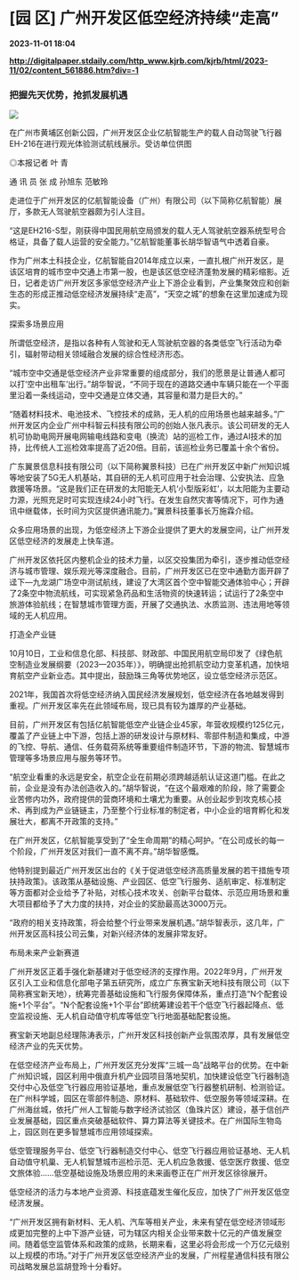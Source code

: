 # [园 区] 广州开发区低空经济持续“走高”

**2023-11-01 18:04**

**http://digitalpaper.stdaily.com/http_www.kjrb.com/kjrb/html/2023-11/02/content_561886.htm?div=-1**

### 把握先天优势，抢抓发展机遇

![](http://digitalpaper.stdaily.com/http_www.kjrb.com/kjrb/images/2023-11/02/07/3567190_wangjj_1698818535532_b.jpg)

在广州市黄埔区创新公园，广州开发区企业亿航智能生产的载人自动驾驶飞行器EH-216在进行观光体验测试航线展示。受访单位供图

 ◎本报记者 叶 青

 通 讯 员 张 成 孙旭东 范敏玲

 走进位于广州开发区的亿航智能设备（广州）有限公司（以下简称亿航智能）展厅，多款无人驾驶航空器颇为引人注目。

 “这是EH216-S型，刚获得中国民用航空局颁发的载人无人驾驶航空器系统型号合格证，具备了载人运营的安全能力。”亿航智能董事长胡华智语气中透着自豪。

 作为广州本土科技企业，亿航智能自2014年成立以来，一直扎根广州开发区，是该区培育的城市空中交通上市第一股，也是该区低空经济蓬勃发展的精彩缩影。近日，记者走访广州开发区多家低空经济产业上下游企业看到，产业集聚效应和创新生态的形成正推动低空经济发展持续“走高”，“天空之城”的想象在这里加速成为现实。

 探索多场景应用

 所谓低空经济，是指以各种有人驾驶和无人驾驶航空器的各类低空飞行活动为牵引，辐射带动相关领域融合发展的综合性经济形态。

 “城市空中交通是低空经济产业非常重要的组成部分，我们的愿景是让普通人都可以打‘空中出租车’出行。”胡华智说，“不同于现在的道路交通中车辆只能在一个平面里沿着一条线运动，空中交通是立体交通，其容量和潜力是巨大的。”

 “随着材料技术、电池技术、飞控技术的成熟，无人机的应用场景也越来越多。”广州开发区内企业广州中科智云科技有限公司的创始人张凡表示。该公司研发的无人机可协助电网开展电网输电线路和变电（换流）站的巡检工作，通过AI技术的加持，比传统人工巡检效率提高了近20倍。目前，该巡检业务已覆盖十余个省份。

 广东翼景信息科技有限公司（以下简称翼景科技）已在广州开发区中新广州知识城等地安装了5G无人机基站，其自研的无人机可应用于社会治理、公安执法、应急救援等场景。“这是我们正在研发的太阳能无人机‘小型版彩虹’，以太阳能为主要动力源，光照充足时可实现连续24小时飞行。在发生自然灾害等情况下，可作为通讯中继载体，长时间为灾区提供通讯能力。”翼景科技董事长万施霖介绍。

 众多应用场景的出现，为低空经济上下游企业提供了更大的发展空间，让广州开发区低空经济的发展走上快车道。

 广州开发区依托区内整机企业的技术力量，以区交投集团为牵引，逐步推动低空经济与城市管理、娱乐观光等深度融合。目前，广州开发区已在空中通勤方面开辟了迳下—九龙湖广场空中测试航线，建设了大湾区首个空中智能交通体验中心；开辟了2条空中物流航线，可实现紧急药品和生活物资的快速转运；试运行了2条空中旅游体验航线；在智慧城市管理方面，开展了交通执法、水质监测、违法用地等领域的无人机应用。

 打造全产业链

 10月10日，工业和信息化部、科技部、财政部、中国民用航空局印发了《绿色航空制造业发展纲要（2023—2035年）》，明确提出抢抓航空动力变革机遇，加快培育航空产业新业态。其中提出，鼓励珠三角等优势地区，设立低空经济示范区。

 2021年，我国首次将低空经济纳入国民经济发展规划，低空经济在各地越发得到重视。广州开发区率先在此领域布局，现已具有较为雄厚的产业基础。

 目前，广州开发区有包括亿航智能低空产业链企业45家，年营收规模约125亿元，覆盖了产业链上中下游，包括上游的研发设计与原材料、零部件制造和集成，中游的飞控、导航、通信、任务载荷系统等重要组件制造环节，下游的物流、智慧城市管理等多场景应用与服务等环节。

 “航空业看重的永远是安全，航空企业在前期必须跨越适航认证这道门槛。在此之前，企业是没有办法创造收入的。”胡华智说，“在这个最艰难的阶段，除了需要企业苦修内功外，政府提供的营商环境和土壤尤为重要。从创业起步到攻克核心技术、再到成为产业链链主，乃至整个行业标准的制定者，中小企业的培育孵化和发展壮大，都离不开政策的支持。”

 在广州开发区，亿航智能享受到了“全生命周期”的精心呵护。“在公司成长的每一个阶段，广州开发区对我们一直不离不弃。”胡华智感慨。

 他特别提到最近广州开发区出台的《关于促进低空经济高质量发展的若干措施专项扶持政策》。该政策从基础设施、产业园区、低空飞行服务、适航审定、标准制定等方面都对企业给予了补贴，对核心技术攻关、创新平台载体、示范应用场景和重大项目都给予了大力度的扶持，对企业的奖励最高达3000万元。

 “政府的相关支持政策，将会给整个行业带来发展机遇。”胡华智表示，这几年，广州开发区高科技公司云集，对新兴经济体的发展非常友好。

 布局未来产业新赛道

 广州开发区正着手强化新基建对于低空经济的支撑作用。2022年9月，广州开发区引入工业和信息化部电子第五研究所，成立广东赛宝新天地科技有限公司（以下简称赛宝新天地），统筹完善基础设施和飞行服务保障体系，重点打造“N个配套设施+1个平台”。“N个配套设施+1个平台”即统筹建设若干个低空飞行器起降点、低空监视设施、无人机自动值守机库等低空飞行地面基础配套设施。

 赛宝新天地副总经理陈涛表示，广州开发区科技创新产业氛围浓厚，具有发展低空经济产业的先天优势。

 在低空经济产业布局上，广州开发区充分发挥“三城一岛”战略平台的优势。在中新广州知识城，园区利用中俄直升机产业园项目落地契机，加快建设低空飞行器制造交付中心及低空飞行器应用验证基地，重点发展低空飞行器整机研制、检测验证。在广州科学城，园区在零部件制造、原材料、基础软件、低空服务等领域深耕。在广州海丝城，依托广州人工智能与数字经济试验区（鱼珠片区）建设，基于信创产业发展基础，园区重点突破基础软件、算力算法等关键技术。在广州国际生物岛上，园区则在更多智慧城市应用领域探索。

 低空管理服务平台、低空飞行器制造交付中心、低空飞行器应用验证基地、无人机自动值守机巢、无人机智慧城市巡检示范、无人机应急救援、低空医疗救援、低空文旅体验……低空基础设施及场景应用的未来画卷正在广州开发区徐徐展开。

 低空经济的活力与本地产业资源、科技底蕴发生催化反应，加快了广州开发区低空经济发展。

 “广州开发区拥有新材料、无人机、汽车等相关产业，未来有望在低空经济领域形成更加完整的上中下游产业链，可为辖区内相关企业带来数十亿元的产值发展空间。随着低空监管体系和政策的成熟，长期来看，这里必将会形成一个万亿元级别以上规模的市场。”对于广州开发区低空经济产业的发展，广州程星通信科技有限公司战略发展总监胡登玲十分看好。